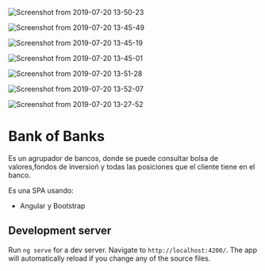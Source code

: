 ![Screenshot from 2019-07-20 13-50-23](https://user-images.githubusercontent.com/47748216/61578631-79971080-aafa-11e9-87b1-fa480432229d.png)

![Screenshot from 2019-07-20 13-45-49](https://user-images.githubusercontent.com/47748216/61578636-8287e200-aafa-11e9-92db-f80d310c5df0.png)

![Screenshot from 2019-07-20 13-45-19](https://user-images.githubusercontent.com/47748216/61578648-af3bf980-aafa-11e9-8f8d-077a8784726c.png)

![Screenshot from 2019-07-20 13-45-01](https://user-images.githubusercontent.com/47748216/61578660-c7ac1400-aafa-11e9-94c4-b768630484ec.png)

![Screenshot from 2019-07-20 13-51-28](https://user-images.githubusercontent.com/47748216/61578671-dd213e00-aafa-11e9-806f-8d65d5d3c747.png)

![Screenshot from 2019-07-20 13-52-07](https://user-images.githubusercontent.com/47748216/61578681-fcb86680-aafa-11e9-986b-4633d89a18ec.png)

![Screenshot from 2019-07-20 13-27-52](https://user-images.githubusercontent.com/47748216/61578694-ffb35700-aafa-11e9-8cd9-b8874d1bd4f6.png)

# Bank of Banks

 Es un agrupador de bancos, donde se puede consultar bolsa de valores,fondos de inversioń y todas las posiciones que el cliente tiene en el banco.

Es una SPA usando:

- Angular y Bootstrap 
  
## Development server

Run `ng serve` for a dev server. Navigate to `http://localhost:4200/`. The app will automatically reload if you change any of the source files.
